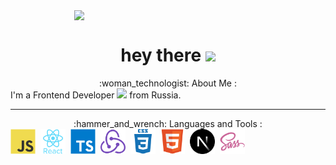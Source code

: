 <div id="header" align="center">
  <img src="https://i.giphy.com/media/v1.Y2lkPTc5MGI3NjExaGJ6dnNzY215dnp0c2p3cGxxNWJpOHBvMHZyNHVrOWo3czhyanY0MyZlcD12MV9pbnRlcm5hbF9naWZfYnlfaWQmY3Q9Zw/zOvBKUUEERdNm/giphy.gif"width="300" style="display: block; margin: 0 auto;"/>
  <h1>
  hey there
  <img src="https://media.giphy.com/media/hvRJCLFzcasrR4ia7z/giphy.gif" width="30px"/>
  </h1>
</div>
<div align="center">
   :woman_technologist: About Me :
</div>
<div>
  I'm a Frontend Developer <img src="https://media.giphy.com/media/WUlplcMpOCEmTGBtBW/giphy.gif" width="30"> from Russia.
</div>
<hr>
<div align="center">
   :hammer_and_wrench: Languages and Tools :
</div>
<div>
  <img src="https://github.com/devicons/devicon/blob/master/icons/javascript/javascript-original.svg" title="JavaScript" alt="JavaScript" width="40" height="40"/>&nbsp;
  <img src="https://github.com/devicons/devicon/blob/master/icons/react/react-original-wordmark.svg" title="React" alt="React" width="40" height="40"/>&nbsp;
  <img src="https://raw.githubusercontent.com/devicons/devicon/refs/heads/master/icons/typescript/typescript-original.svg" title="Spring" alt="Spring" width="40" height="40"/>&nbsp;
  <img src="https://github.com/devicons/devicon/blob/master/icons/redux/redux-original.svg" title="Redux" alt="Redux " width="40" height="40"/>&nbsp;
  <img src="https://github.com/devicons/devicon/blob/master/icons/css3/css3-plain-wordmark.svg"  title="CSS3" alt="CSS" width="40" height="40"/>&nbsp;
  <img src="https://github.com/devicons/devicon/blob/master/icons/html5/html5-original.svg" title="HTML5" alt="HTML" width="40" height="40"/>&nbsp;
   <img src="https://raw.githubusercontent.com/devicons/devicon/refs/heads/master/icons/nextjs/nextjs-original.svg" title="HTML5" alt="HTML" width="40" height="40"/>&nbsp;
    <img src="https://raw.githubusercontent.com/devicons/devicon/refs/heads/master/icons/sass/sass-original.svg" title="HTML5" alt="HTML" width="40" height="40"/>&nbsp;

</div>




